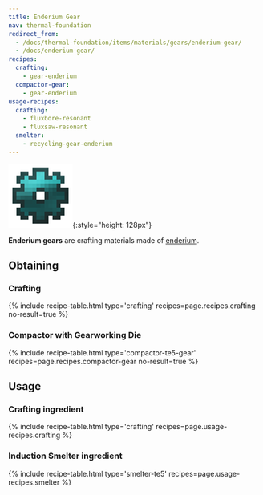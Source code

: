 ```yaml
---
title: Enderium Gear
nav: thermal-foundation
redirect_from:
  - /docs/thermal-foundation/items/materials/gears/enderium-gear/
  - /docs/enderium-gear/
recipes:
  crafting:
    - gear-enderium
  compactor-gear:
    - gear-enderium
usage-recipes:
  crafting:
    - fluxbore-resonant
    - fluxsaw-resonant
  smelter:
    - recycling-gear-enderium
---
```


![Enderium gear](/assets/images/thermal-foundation/gear-enderium.png){:style="height: 128px"}


**Enderium gears** are crafting materials made of
[enderium](/docs/thermal-foundation/enderium-ingot/).


Obtaining
---------

### Crafting
{% include recipe-table.html type='crafting' recipes=page.recipes.crafting no-result=true %}

### Compactor with Gearworking Die
{% include recipe-table.html type='compactor-te5-gear' recipes=page.recipes.compactor-gear no-result=true %}


Usage
-----

### Crafting ingredient
{% include recipe-table.html type='crafting' recipes=page.usage-recipes.crafting %}

### Induction Smelter ingredient
{% include recipe-table.html type='smelter-te5' recipes=page.usage-recipes.smelter %}
